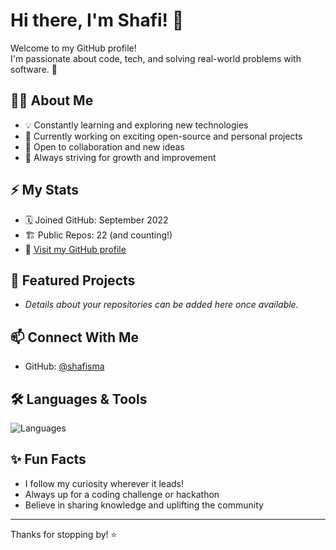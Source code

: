 # Hi there, I'm Shafi! 👋

Welcome to my GitHub profile!  
I'm passionate about code, tech, and solving real-world problems with software. 🚀

## 🧑‍💻 About Me
- 💡 Constantly learning and exploring new technologies
- 🔭 Currently working on exciting open-source and personal projects
- 🤝 Open to collaboration and new ideas
- 🌱 Always striving for growth and improvement

## ⚡ My Stats
- 🗓️ Joined GitHub: September 2022
- 🏗️ Public Repos: 22 (and counting!)
- 🔗 [Visit my GitHub profile](https://github.com/shafisma)

## 📂 Featured Projects
<!-- Highlight a few cool repositories here! -->
- _Details about your repositories can be added here once available._

## 📫 Connect With Me
- GitHub: [@shafisma](https://github.com/shafisma)

## 🛠️ Languages & Tools
![Languages](https://skillicons.dev/icons?i=js,ts,python,html,css,react,vue,git)

## ✨ Fun Facts
- I follow my curiosity wherever it leads!
- Always up for a coding challenge or hackathon
- Believe in sharing knowledge and uplifting the community

---

Thanks for stopping by! ⭐️  
